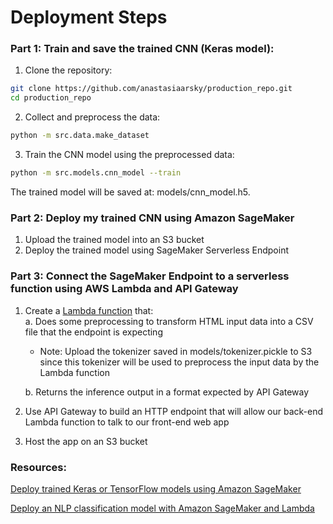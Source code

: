 # Deployment Steps

### Part 1: Train and save the trained CNN (Keras model):
1. Clone the repository:
```bash
git clone https://github.com/anastasiaarsky/production_repo.git
cd production_repo
```

2. Collect and preprocess the data:  
```bash 
python -m src.data.make_dataset
```

3. Train the CNN model using the preprocessed data:
```bash 
python -m src.models.cnn_model --train
```  
The trained model will be saved at: models/cnn_model.h5.

### Part 2: Deploy my trained CNN using Amazon SageMaker

1. Upload the trained model into an S3 bucket
2. Deploy the trained model using SageMaker Serverless Endpoint

### Part 3: Connect the SageMaker Endpoint to a serverless function using AWS Lambda and API Gateway

1. Create a [Lambda function](../src/deployment/lambda_function.py) that:  
    a. Does some preprocessing to transform HTML input data into a CSV file that the endpoint is expecting  
   - Note: Upload the tokenizer saved in models/tokenizer.pickle to S3 since this tokenizer will be used to preprocess the input data by the Lambda function  
   
    b. Returns the inference output in a format expected by API Gateway  
2. Use API Gateway to build an HTTP endpoint that will allow our back-end Lambda function to talk to our front-end web app 
3. Host the app on an S3 bucket

### Resources:
[Deploy trained Keras or TensorFlow models using Amazon SageMaker](https://aws.amazon.com/blogs/machine-learning/deploy-trained-keras-or-tensorflow-models-using-amazon-sagemaker/)

[Deploy an NLP classification model with Amazon SageMaker and Lambda](https://austinlasseter.medium.com/deploy-an-nlp-classification-model-with-amazon-sagemaker-and-lambda-cd5ea6339781)

